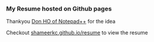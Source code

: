 ### My Resume hosted on Github pages
Thankyou [Don HO of Notepad++](http://donho.github.io/) for the idea

Checkout [shameerkc.github.io/resume](http://shameerkc.github.io/resume) to view the resume

